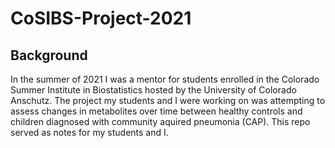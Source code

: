 # CoSIBS-Project-2021

## Background
In the summer of 2021 I was a mentor for students enrolled in the Colorado Summer Institute in Biostatistics hosted by the University of Colorado Anschutz. The project my students and I were working on was attempting to assess changes in metabolites over time between healthy controls and children diagnosed with community aquired pneumonia (CAP). This repo served as notes for my students and I.


